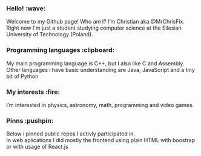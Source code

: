 <h3> Hello! :wave: </h3>
Welcome to my Github page! Who am I? I’m Christian aka @MrChrisFix. Right now I'm just a student studying computer science at the Silesian University of Technology (Poland). <br>

<h3>Programming languages :clipboard:</h3>
My main programming language is C++, but I also like C and Assembly.<br>
Other languages i have basic understanding are Java, JavaScript and a tiny bit of Python  <br>

<h3> My interests :fire:</h3>
I’m interested in physics, astronomy, math, programming and video games. <br>

<h3>Pinns :pushpin: </h3>
Below i pinned public repos I activly participated in.<br>
In web aplications I did mostly the frontend using plain HTML with boostrap or with usage of React.js<br>

<!---
MrChrisFix/MrChrisFix is a ✨ special ✨ repository because its `README.md` (this file) appears on your GitHub profile.
You can click the Preview link to take a look at your changes.
--->
